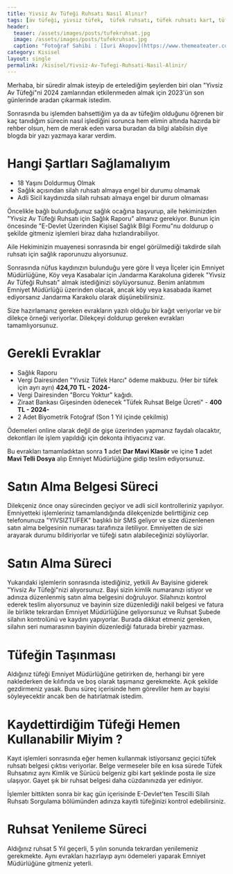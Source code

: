 ```yaml
---
title: Yivsiz Av Tüfeği Ruhsatı Nasıl Alınır?
tags: [av tüfeği, yivsiz tüfek,  tüfek ruhsatı, tüfek ruhsatı kart, tüfek ruhsat ücreti, kimler av tüfeği alabilir, av tüfeği almak, otomatik av tüfeği]
header:
  teaser: /assets/images/posts/tufekruhsat.jpg
  image: /assets/images/posts/tufekruhsat.jpg
  caption: "Fotoğraf Sahibi : [Iuri Akopov](https://www.themeateater.com/gear/general/best-semi-auto-hunting-rifles)"
category: Kisisel
layout: single
permalink: /kisisel/Yivsiz-Av-Tufegi-Ruhsati-Nasil-Alinir/
---
```


Merhaba, bir süredir almak isteyip de ertelediğim şeylerden biri olan "Yivsiz Av Tüfeği"ni 2024 zamlarından etkilenmeden almak için 2023'ün son günlerinde aradan çıkarmak istedim.

Sonrasında bu işlemden bahsettiğim ya da av tüfeğim olduğunu öğrenen bir kaç tanıdığım sürecin nasıl işlediğini sorunca hem elimin altında hazırda bir rehber olsun, hem de merak eden varsa buradan da bilgi alabilsin diye blogda bir yazı yazmaya karar verdim.

# Hangi Şartları Sağlamalıyım

- 18 Yaşını Doldurmuş Olmak
- Sağlık açısından silah ruhsatı almaya engel bir durumu olmamak
- Adli Sicil kaydınızda silah ruhsatı almaya engel bir durum olmaması

Öncelikle bağlı bulunduğunuz sağlık ocağına başvurup, aile hekiminizden "Yivsiz Av Tüfeği Ruhsatı için Sağlık Raporu" almanız gerekiyor. Bunun için öncesinde "E-Devlet Üzerinden Kişisel Sağlık Bilgi Formu"nu doldurup o şekilde gitmeniz işlemleri biraz daha hızlandırabiliyor.

Aile Hekiminizin muayenesi sonrasında bir engel görülmediği takdirde silah ruhsatı için sağlık raporunuzu alıyorsunuz.

Sonrasında nüfus kaydınızın bulunduğu yere göre İl veya İlçeler için Emniyet Müdürlüğüne, Köy veya Kasabalar için Jandarma Karakoluna giderek "Yivsiz Av Tüfeği Ruhsatı" almak istediğinizi söylüyorsunuz. Benim anlatımım Emniyet Müdürlüğü üzerinden olacak, ancak köy veya kasabada ikamet ediyorsanız Jandarma Karakolu olarak düşünebilirsiniz.

Size hazırlamanız gereken evrakların yazılı olduğu bir kağıt veriyorlar ve bir dilekçe örneği veriyorlar.
Dilekçeyi doldurup gereken evrakları tamamlıyorsunuz.

# Gerekli Evraklar

- Sağlık Raporu
- Vergi Dairesinden "Yivsiz Tüfek Harcı" ödeme makbuzu. (Her bir tüfek için ayrı ayrı) **424,70 TL - 2024-**
- Vergi Dairesinden "Borcu Yoktur" kağıdı.
- Ziraat Bankası Gişesinden ödenecek "Tüfek Ruhsat Belge Ücreti" - **400 TL - 2024-**
- 2 Adet Biyometrik Fotoğraf (Son 1 Yıl içinde çekilmiş)

Ödemeleri online olarak değil de gişe üzerinden yapmanız faydalı olacaktır, dekontları ile işlem yapıldığı için dekonta ihtiyacınız var.

Bu evrakları tamamladıktan sonra **1** adet **Dar Mavi Klasör** ve içine **1** adet **Mavi Telli Dosya** alıp Emniyet Müdürlüğüne gidip teslim ediyorsunuz.

# Satın Alma Belgesi Süreci

Dilekçeniz önce onay sürecinden geçiyor ve adli sicil kontrolleriniz yapılıyor. Emniyetteki işlemleriniz tamamlandığında dilekçenizde belirttiğiniz cep telefonunuza "YIVSIZTUFEK" başlıklı bir SMS geliyor ve size düzenlenen satın alma belgesinin numarası tarafınıza iletiliyor. Emniyetten de sizi arayarak durumu bildiriyorlar ve tüfeği satın alabileceğinizi söylüyorlar.

# Satın Alma Süreci

Yukarıdaki işlemlerin sonrasında istediğiniz, yetkili Av Bayisine giderek "Yivsiz Av Tüfeği"nizi alıyorsunuz.
Bayi sizin kimlik numaranızı istiyor ve adınıza düzenlenmiş satın alma belgesini doğruluyor. Silahınızı kontrol ederek teslim alıyorsunuz ve bayinin size düzenlediği nakil belgesi ve fatura ile birlikte tekrardan Emniyet Müdürlüğüne geliyorsunuz ve Ruhsat Şubede silahın kontrolünü ve kaydını yapıyorlar. Burada dikkat etmeniz gereken, silahın seri numarasının bayinin düzenlediği faturada birebir yazması.

# Tüfeğin Taşınması

Aldığınız tüfeği Emniyet Müdürlüğüne getirirken de, herhangi bir yere naklederken de kılıfında ve boş olarak taşımanız gerekmekte. Açık şekilde gezdirmeniz yasak. Bunu süreç içerisinde hem görevliler hem av bayisi söyleyecektir ancak ben de hatırlatmak istedim.

# Kaydettirdiğim Tüfeği Hemen Kullanabilir Miyim ?

Kayıt işlemleri sonrasında eğer hemen kullanmak istiyorsanız geçici tüfek ruhsatı belgesi çıktısı veriyorlar. Belge vermeseler bile en kısa sürede Tüfek Ruhsatınız aynı Kimlik ve Sürücü belgeniz gibi kart şeklinde posta ile size ulaşıyor. Gayet şık bir ruhsat belgesi daha cüzdanınızda yer ediniyor.

İşlemler bittikten sonra bir kaç gün içerisinde E-Devlet'ten Tescilli Silah Ruhsatı Sorgulama bölümünden adınıza kayıtlı tüfeğinizi kontrol edebilirsiniz.

# Ruhsat Yenileme Süreci

Aldığınız ruhsat 5 Yıl geçerli, 5 yılın sonunda tekrardan yenilemeniz gerekmekte. Aynı evrakları hazırlayıp aynı ödemeleri yaparak Emniyet Müdürlüğüne gitmeniz yeterli.
